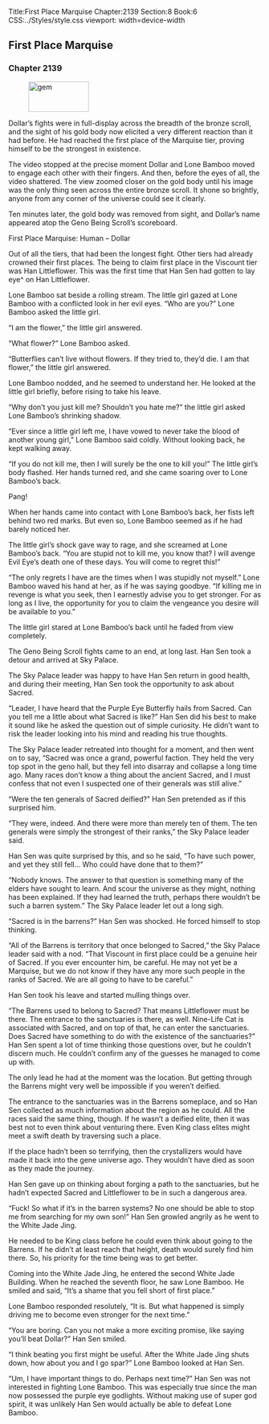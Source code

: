 Title:First Place Marquise 
Chapter:2139 
Section:8 
Book:6 
CSS:../Styles/style.css 
viewport: width=device-width
  
## First Place Marquise
### Chapter 2139 
<figure>
	<img src="../Images/gem.gif" alt="gem" id="gem" width="120" height="60" />
</figure>
  

  
  Dollar’s fights were in full-display across the breadth of the bronze scroll, and the sight of his gold body now elicited a very different reaction than it had before. He had reached the first place of the Marquise tier, proving himself to be the strongest in existence.

The video stopped at the precise moment Dollar and Lone Bamboo moved to engage each other with their fingers. And then, before the eyes of all, the video shattered. The view zoomed closer on the gold body until his image was the only thing seen across the entire bronze scroll. It shone so brightly, anyone from any corner of the universe could see it clearly.

Ten minutes later, the gold body was removed from sight, and Dollar’s name appeared atop the Geno Being Scroll’s scoreboard.

First Place Marquise: Human – Dollar

Out of all the tiers, that had been the longest fight. Other tiers had already crowned their first places. The being to claim first place in the Viscount tier was Han Littleflower. This was the first time that Han Sen had gotten to lay eye^ on Han Littleflower.

Lone Bamboo sat beside a rolling stream. The little girl gazed at Lone Bamboo with a conflicted look in her evil eyes. “Who are you?” Lone Bamboo asked the little girl.

“I am the flower,” the little girl answered.

“What flower?” Lone Bamboo asked.

“Butterflies can’t live without flowers. If they tried to, they’d die. I am that flower,” the little girl answered.

Lone Bamboo nodded, and he seemed to understand her. He looked at the little girl briefly, before rising to take his leave.

“Why don’t you just kill me? Shouldn’t you hate me?” the little girl asked Lone Bamboo’s shrinking shadow.

“Ever since a little girl left me, I have vowed to never take the blood of another young girl,” Lone Bamboo said coldly. Without looking back, he kept walking away.

“If you do not kill me, then I will surely be the one to kill you!” The little girl’s body flashed. Her hands turned red, and she came soaring over to Lone Bamboo’s back.

Pang!

When her hands came into contact with Lone Bamboo’s back, her fists left behind two red marks. But even so, Lone Bamboo seemed as if he had barely noticed her.

The little girl’s shock gave way to rage, and she screamed at Lone Bamboo’s back. “You are stupid not to kill me, you know that? I will avenge Evil Eye’s death one of these days. You will come to regret this!”

“The only regrets I have are the times when I was stupidly not myself.” Lone Bamboo waved his hand at her, as if he was saying goodbye. “If killing me in revenge is what you seek, then I earnestly advise you to get stronger. For as long as I live, the opportunity for you to claim the vengeance you desire will be available to you.”

The little girl stared at Lone Bamboo’s back until he faded from view completely.

The Geno Being Scroll fights came to an end, at long last. Han Sen took a detour and arrived at Sky Palace.

The Sky Palace leader was happy to have Han Sen return in good health, and during their meeting, Han Sen took the opportunity to ask about Sacred.

“Leader, I have heard that the Purple Eye Butterfly hails from Sacred. Can you tell me a little about what Sacred is like?” Han Sen did his best to make it sound like he asked the question out of simple curiosity. He didn’t want to risk the leader looking into his mind and reading his true thoughts.

The Sky Palace leader retreated into thought for a moment, and then went on to say, “Sacred was once a grand, powerful faction. They held the very top spot in the geno hall, but they fell into disarray and collapse a long time ago. Many races don’t know a thing about the ancient Sacred, and I must confess that not even I suspected one of their generals was still alive.”

“Were the ten generals of Sacred deified?” Han Sen pretended as if this surprised him.

“They were, indeed. And there were more than merely ten of them. The ten generals were simply the strongest of their ranks,” the Sky Palace leader said.

Han Sen was quite surprised by this, and so he said, “To have such power, and yet they still fell… Who could have done that to them?”

“Nobody knows. The answer to that question is something many of the elders have sought to learn. And scour the universe as they might, nothing has been explained. If they had learned the truth, perhaps there wouldn’t be such a barren system.” The Sky Palace leader let out a long sigh.

“Sacred is in the barrens?” Han Sen was shocked. He forced himself to stop thinking.

“All of the Barrens is territory that once belonged to Sacred,” the Sky Palace leader said with a nod. “That Viscount in first place could be a genuine heir of Sacred. If you ever encounter him, be careful. He may not yet be a Marquise, but we do not know if they have any more such people in the ranks of Sacred. We are all going to have to be careful.”

Han Sen took his leave and started mulling things over.

“The Barrens used to belong to Sacred? That means Littleflower must be there. The entrance to the sanctuaries is there, as well. Nine-Life Cat is associated with Sacred, and on top of that, he can enter the sanctuaries. Does Sacred have something to do with the existence of the sanctuaries?” Han Sen spent a lot of time thinking those questions over, but he couldn’t discern much. He couldn’t confirm any of the guesses he managed to come up with.

The only lead he had at the moment was the location. But getting through the Barrens might very well be impossible if you weren’t deified.

The entrance to the sanctuaries was in the Barrens someplace, and so Han Sen collected as much information about the region as he could. All the races said the same thing, though. If he wasn’t a deified elite, then it was best not to even think about venturing there. Even King class elites might meet a swift death by traversing such a place.

If the place hadn’t been so terrifying, then the crystallizers would have made it back into the gene universe ago. They wouldn’t have died as soon as they made the journey.

Han Sen gave up on thinking about forging a path to the sanctuaries, but he hadn’t expected Sacred and Littleflower to be in such a dangerous area.

“Fuck! So what if it’s in the barren systems? No one should be able to stop me from searching for my own son!” Han Sen growled angrily as he went to the White Jade Jing.

He needed to be King class before he could even think about going to the Barrens. If he didn’t at least reach that height, death would surely find him there. So, his priority for the time being was to get better.

Coming into the White Jade Jing, he entered the second White Jade Building. When he reached the seventh floor, he saw Lone Bamboo. He smiled and said, “It’s a shame that you fell short of first place.”

Lone Bamboo responded resolutely, “It is. But what happened is simply driving me to become even stronger for the next time.”

“You are boring. Can you not make a more exciting promise, like saying you’ll beat Dollar?” Han Sen smiled.

“I think beating you first might be useful. After the White Jade Jing shuts down, how about you and I go spar?” Lone Bamboo looked at Han Sen.

“Um, I have important things to do. Perhaps next time?” Han Sen was not interested in fighting Lone Bamboo. This was especially true since the man now possessed the purple eye godlights. Without making use of super god spirit, it was unlikely Han Sen would actually be able to defeat Lone Bamboo.

